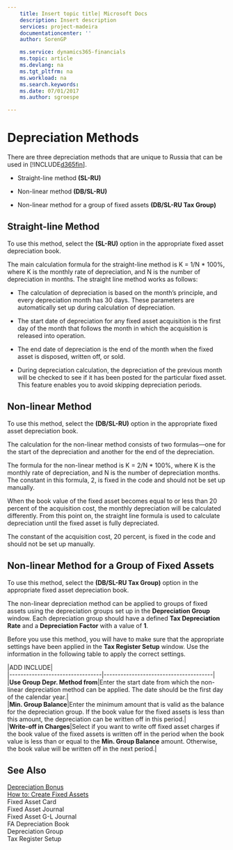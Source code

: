 ```yaml
---
    title: Insert topic title| Microsoft Docs
    description: Insert description
    services: project-madeira
    documentationcenter: ''
    author: SorenGP

    ms.service: dynamics365-financials
    ms.topic: article
    ms.devlang: na
    ms.tgt_pltfrm: na
    ms.workload: na
    ms.search.keywords:
    ms.date: 07/01/2017
    ms.author: sgroespe

---
```

# Depreciation Methods
There are three depreciation methods that are unique to Russia that can be used in [!INCLUDE[d365fin](../../includes/d365fin_md.md)].  
  
-   Straight-line method **\(SL-RU\)**  
  
-   Non-linear method **\(DB\/SL-RU\)**  
  
-   Non-linear method for a group of fixed assets **\(DB\/SL-RU Tax Group\)**  
  
## Straight-line Method  
 To use this method, select the **\(SL-RU\)** option in the appropriate fixed asset depreciation book.  
  
 The main calculation formula for the straight-line method is K \= 1\/N \* 100%, where K is the monthly rate of depreciation, and N is the number of depreciation in months. The straight line method works as follows:  
  
-   The calculation of depreciation is based on the month’s principle, and every depreciation month has 30 days. These parameters are automatically set up during calculation of depreciation.  
  
-   The start date of depreciation for any fixed asset acquisition is the first day of the month that follows the month in which the acquisition is released into operation.  
  
-   The end date of depreciation is the end of the month when the fixed asset is disposed, written off, or sold.  
  
-   During depreciation calculation, the depreciation of the previous month will be checked to see if it has been posted for the particular fixed asset. This feature enables you to avoid skipping depreciation periods.  
  
## Non-linear Method  
 To use this method, select the **\(DB\/SL-RU\)** option in the appropriate fixed asset depreciation book.  
  
 The calculation for the non-linear method consists of two formulas—one for the start of the depreciation and another for the end of the depreciation.  
  
 The formula for the non-linear method is K \= 2\/N \* 100%, where K is the monthly rate of depreciation, and N is the number of depreciation months. The constant in this formula, 2, is fixed in the code and should not be set up manually.  
  
 When the book value of the fixed asset becomes equal to or less than 20 percent of the acquisition cost, the monthly depreciation will be calculated differently. From this point on, the straight line formula is used to calculate depreciation until the fixed asset is fully depreciated.  
  
 The constant of the acquisition cost, 20 percent, is fixed in the code and should not be set up manually.  
  
## Non-linear Method for a Group of Fixed Assets  
 To use this method, select the **\(DB\/SL-RU Tax Group\)** option in the appropriate fixed asset depreciation book.  
  
 The non-linear depreciation method can be applied to groups of fixed assets using the depreciation groups set up in the **Depreciation Group** window. Each depreciation group should have a defined **Tax Depreciation Rate** and a **Depreciation Factor** with a value of **1**.  
  
 Before you use this method, you will have to make sure that the appropriate settings have been applied in the **Tax Register Setup** window. Use the information in the following table to apply the correct settings.  
  
|ADD INCLUDE<!--[!INCLUDE[bp_tablefield](../../includes/bp_tabledescription_md.md)]-->|  
|---------------------------------|---------------------------------------|  
|**Use Group Depr. Method from**|Enter the start date from which the non-linear depreciation method can be applied. The date should be the first day of the calendar year.|  
|**Min. Group Balance**|Enter the minimum amount that is valid as the balance for the depreciation group. If the book value for the fixed assets is less than this amount, the depreciation can be written off in this period.|  
|**Write-off in Charges**|Select if you want to write off fixed asset charges if the book value of the fixed assets is written off in the period when the book value is less than or equal to the **Min. Group Balance** amount. Otherwise, the book value will be written off in the next period.|  
  
## See Also  
 [Depreciation Bonus](../depreciation-bonus.md)   
 [How to: Create Fixed Assets](../how-to-create-fixed-assets.md)   
 Fixed Asset Card   
 Fixed Asset Journal   
 Fixed Asset G-L Journal   
 FA Depreciation Book   
 Depreciation Group   
 Tax Register Setup